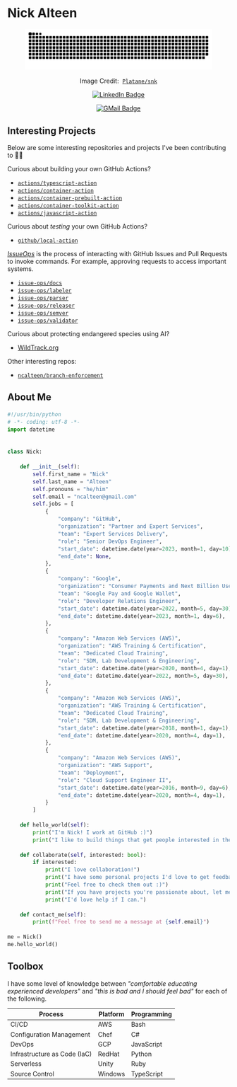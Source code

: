 # Nick Alteen

<p align="center">
  <figure>
    <source
      media="(prefers-color-scheme: dark)"
      srcset="dist/github-snake-dark.svg" />
    <source
      media="(prefers-color-scheme: light)"
      srcset="dist/github-snake.svg" />
    <img
      alt="github-snake"
      src="dist/github-snake.svg" />
    <figcaption>
      <p align="center">
        Image Credit:&nbsp;
        <a href="https://github.com/Platane/snk">
          <code>Platane/snk</code>
        </a>
      </p>
    </figcaption>
  </figure>
</p>

<p align="center">
  <a href="https://www.linkedin.com/in/ncalteen">
    <img src="https://img.shields.io/badge/linkedin-ncalteen-blue" alt="LinkedIn Badge" />
  </a>
</p>

<p align="center">
  <a href="mailto:ncalteen@gmail.com">
    <img src="https://img.shields.io/badge/gmail-ncalteen%40gmail.com-red" alt="GMail Badge" />
  </a>
</p>

## Interesting Projects

Below are some interesting repositories and projects I've been contributing to
:man_technologist:

Curious about building your own GitHub Actions?

- [`actions/typescript-action`](https://github.com/actions/typescript-action)
- [`actions/container-action`](https://github.com/actions/container-action)
- [`actions/container-prebuilt-action`](https://github.com/actions/container-prebuilt-action)
- [`actions/container-toolkit-action`](https://github.com/actions/container-toolkit-action)
- [`actions/javascript-action`](https://github.com/actions/javascript-action)

Curious about _testing_ your own GitHub Actions?

- [`github/local-action`](https://github.com/github/local-action)

[_IssueOps_](https://issue-ops.github.io/docs/) is the process of interacting
with GitHub Issues and Pull Requests to invoke commands. For example, approving
requests to access important systems.

- [`issue-ops/docs`](https://github.com/issue-ops/docs)
- [`issue-ops/labeler`](https://github.com/issue-ops/labeler)
- [`issue-ops/parser`](https://github.com/issue-ops/parser)
- [`issue-ops/releaser`](https://github.com/issue-ops/releaser)
- [`issue-ops/semver`](https://github.com/issue-ops/semver)
- [`issue-ops/validator`](https://github.com/issue-ops/validator)

Curious about protecting endangered species using AI?

- [WildTrack.org](https://ai.wildtrack.org/)

Other interesting repos:

- [`ncalteen/branch-enforcement`](https://github.com/ncalteen/branch-enforcement)

## About Me

```python
#!/usr/bin/python
# -*- coding: utf-8 -*-
import datetime


class Nick:

    def __init__(self):
        self.first_name = "Nick"
        self.last_name = "Alteen"
        self.pronouns = "he/him"
        self.email = "ncalteen@gmail.com"
        self.jobs = [
            {
                "company": "GitHub",
                "organization": "Partner and Expert Services",
                "team": "Expert Services Delivery",
                "role": "Senior DevOps Engineer",
                "start_date": datetime.date(year=2023, month=1, day=10),
                "end_date": None,
            },
            {
                "company": "Google",
                "organization": "Consumer Payments and Next Billion Users (NBU)",
                "team": "Google Pay and Google Wallet",
                "role": "Developer Relations Engineer",
                "start_date": datetime.date(year=2022, month=5, day=30),
                "end_date": datetime.date(year=2023, month=1, day=6),
            },
            {
                "company": "Amazon Web Services (AWS)",
                "organization": "AWS Training & Certification",
                "team": "Dedicated Cloud Training",
                "role": "SDM, Lab Development & Engineering",
                "start_date": datetime.date(year=2020, month=4, day=1),
                "end_date": datetime.date(year=2022, month=5, day=30),
            },
            {
                "company": "Amazon Web Services (AWS)",
                "organization": "AWS Training & Certification",
                "team": "Dedicated Cloud Training",
                "role": "SDM, Lab Development & Engineering",
                "start_date": datetime.date(year=2018, month=1, day=1),
                "end_date": datetime.date(year=2020, month=4, day=1),
            },
            {
                "company": "Amazon Web Services (AWS)",
                "organization": "AWS Support",
                "team": "Deployment",
                "role": "Cloud Support Engineer II",
                "start_date": datetime.date(year=2016, month=9, day=6),
                "end_date": datetime.date(year=2020, month=4, day=1),
            }
        ]

    def hello_world(self):
        print("I'm Nick! I work at GitHub :)")
        print("I like to build things that get people interested in the cloud.")

    def collaborate(self, interested: bool):
        if interested:
            print("I love collaboration!")
            print("I have some personal projects I'd love to get feedback on.")
            print("Feel free to check them out :)")
            print("If you have projects you're passionate about, let me know!")
            print("I'd love help if I can.")

    def contact_me(self):
        print(f"Feel free to send me a message at {self.email}")

me = Nick()
me.hello_world()
```

## Toolbox

I have some level of knowledge between _"comfortable educating experienced
developers"_ and _"this is bad and I should feel bad"_ for each of the
following.

| Process                      | Platform | Programming |
| ---------------------------- | -------- | ----------- |
| CI/CD                        | AWS      | Bash        |
| Configuration Management     | Chef     | C#          |
| DevOps                       | GCP      | JavaScript  |
| Infrastructure as Code (IaC) | RedHat   | Python      |
| Serverless                   | Unity    | Ruby        |
| Source Control               | Windows  | TypeScript  |
